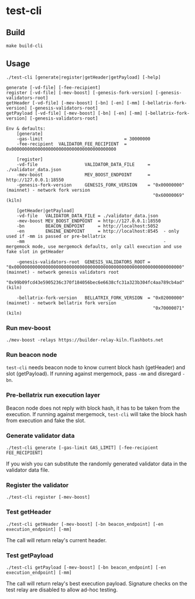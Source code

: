 # test-cli

## Build

```
make build-cli
```

## Usage

```
./test-cli [generate|register|getHeader|getPayload] [-help]

generate [-vd-file] [-fee-recipient]
register [-vd-file] [-mev-boost] [-genesis-fork-version] [-genesis-validators-root]
getHeader [-vd-file] [-mev-boost] [-bn] [-en] [-mm] [-bellatrix-fork-version] [-genesis-validators-root]
getPayload [-vd-file] [-mev-boost] [-bn] [-en] [-mm] [-bellatrix-fork-version] [-genesis-validators-root]

Env & defaults:
	[generate]
	-gas-limit                               = 30000000
	-fee-recipient  VALIDATOR_FEE_RECIPIENT  = 0x0000000000000000000000000000000000000000

	[register]
	-vd-file                  VALIDATOR_DATA_FILE     = ./validator_data.json
	-mev-boost                MEV_BOOST_ENDPOINT      = http://127.0.0.1:18550
	-genesis-fork-version     GENESIS_FORK_VERSION    = "0x00000000" (mainnet) - network fork version
	                                                    "0x60000069" (kiln)

	[getHeader|getPayload]
	-vd-file   VALIDATOR_DATA_FILE = ./validator_data.json
	-mev-boost MEV_BOOST_ENDPOINT  = http://127.0.0.1:18550
	-bn        BEACON_ENDPOINT     = http://localhost:5052
	-en        ENGINE_ENDPOINT     = http://localhost:8545  - only used if -mm is passed or pre-bellatrix
	-mm                                                     - mergemock mode, use mergemock defaults, only call execution and use fake slot in getHeader

	-genesis-validators-root  GENESIS_VALIDATORS_ROOT = "0x0000000000000000000000000000000000000000000000000000000000000000" (mainnet) - network genesis validators root
	                                                    "0x99b09fcd43e5905236c370f184056bec6e6638cfc31a323b304fc4aa789cb4ad" (kiln)

	-bellatrix-fork-version   BELLATRIX_FORK_VERSION  = "0x02000000" (mainnet) - network bellatrix fork version
	                                                    "0x70000071" (kiln)
```

### Run mev-boost

```
./mev-boost -relays https://builder-relay-kiln.flashbots.net
```

### Run beacon node

`test-cli` needs beacon node to know current block hash (getHeader) and slot (getPayload).
If running against mergemock, pass `-mm` and disregard `-bn`.

### Pre-bellatrix run execution layer

Beacon node does not reply with block hash, it has to be taken from the execution.
If running against mergemock, `test-cli` will take the block hash from execution and fake the slot.

### Generate validator data

```
./test-cli generate [-gas-limit GAS_LIMIT] [-fee-recipient FEE_RECIPIENT]
```

If you wish you can substitute the randomly generated validator data in the validator data file.

### Register the validator

```
./test-cli register [-mev-boost]
```

### Test getHeader

```
./test-cli getHeader [-mev-boost] [-bn beacon_endpoint] [-en execution_endpoint] [-mm]
```

The call will return relay's current header.

### Test getPayload

```
./test-cli getPayload [-mev-boost] [-bn beacon_endpoint] [-en execution_endpoint] [-mm]
```

The call will return relay's best execution payload.
Signature checks on the test relay are disabled to allow ad-hoc testing.
